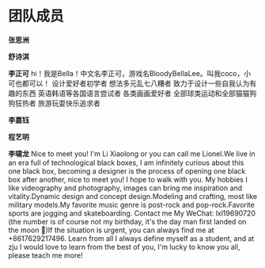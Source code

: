 # 团队成员

 **张思洲**

 **舒诗淇**

 **李正可**
 hi！我是Bella！中文名李正可，游戏名BloodyBellaLee。叫我coco，小可也都可以！
 设计爱好者初学者 
 想法多元乱七八糟者
 致力于设计一些自我认为有趣的东西
 英语韩语等各国语言尝试者
 各类画画爱好者
 全部球类运动和全部猫猫狗狗狂热者
 旅游玩耍快乐追求者

 **李嘉钰**

 **程艺明**

 **李啸龙**
 Nice to meet you!
 I'm Li Xiaolong or you can call me Lionel.We live in an era full of technological black boxes, I am infinitely curious about this one black box, becoming a designer is the process of opening one black box after another, nice to meet you! I hope to walk with you.
 My hobbies
 I like videography and photography, images can bring me inspiration and vitality.Dynamic design and concept design.Modeling and crafting, most like military models.My favorite music genre is post-rock and pop-rock.Favorite sports are jogging and skateboarding.
 Contact me
 My WeChat: lxl19690720 (the number is of course not my birthday, it's the day man first landed on the moon 🚀)If the situation is urgent, you can always find me at +8617629217496.
 Learn from all
 I always define myself as a student, and at zju I would love to learn from the best of you, I'm lucky to know you all, please teach me more!